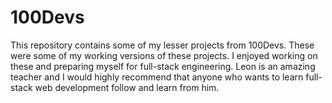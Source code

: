 # 100Devs
This repository contains some of my lesser projects from 100Devs. These were some of my working versions of these projects. I enjoyed working on these and preparing myself for full-stack engineering. Leon is an amazing teacher and I would highly recommend that anyone who wants to learn full-stack web development follow and learn from him.
